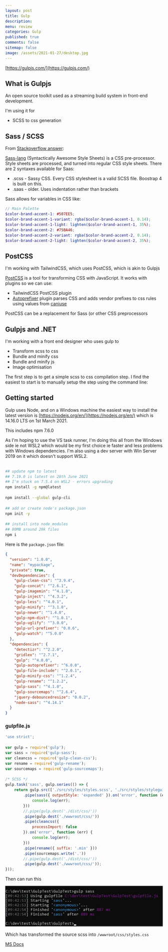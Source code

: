 ```yaml
---
layout: post
title: Gulp 
description: 
menu: review
categories: Gulp 
published: true 
comments: false     
sitemap: false
image: /assets/2021-01-27/desktop.jpg
---
```


<!-- [![Bitcoin logo](/assets/2021-02-19/bitcoin.svg "Bitcoin"){:width="500px"}](/assets/2021-02-19/bitcoin.svg) -->

[https://gulpjs.com/](https://gulpjs.com/)

## What is Gulpjs

An open source toolkit used as a streaming build system in front-end development.

I'm using it for

- SCSS to css generation

## Sass / SCSS

From [Stackoverflow answer](https://stackoverflow.com/questions/5654447/whats-the-difference-between-scss-and-sass):

[Sass-lang](https://sass-lang.com/) (Syntactically Awesome Style Sheets) is a CSS pre-processor. Style sheets are processed, and turned into regular CSS style sheets. There are 2 syntaxes available for Saas:

- .scss - Sassy CSS. Every CSS stylesheet is a valid SCSS file. Boostrap 4 is built on this.
- .saas - older. Uses indentation rather than brackets

Sass allows for variables in CSS like:

```scss
// Main Palette
$color-brand-accent-1: #507EE5;
$color-brand-accent-1-variant: rgba($color-brand-accent-1, 0.14);
$color-brand-accent-1-light: lighten($color-brand-accent-1, 35%);
$color-brand-accent-2: #75BA46;
$color-brand-accent-2-variant: rgba($color-brand-accent-2, 0.14);
$color-brand-accent-2-light: lighten($color-brand-accent-2, 35%);
```

## PostCSS

I'm working with TailwindCSS, which uses PostCSS, which is akin to Gulpjs

[PostCSS](https://postcss.org/) is a tool for transforming CSS with JavaScript. It works with plugins so we can use:

- TailwindCSS PostCSS plugin
- [Autoprefixer](https://www.npmjs.com/package/autoprefixer) plugin parses CSS and adds vendor prefixes to css rules using values from [caniuse]()

PostCSS can be a replacement for Sass (or other CSS preprocessors

## Gulpjs and .NET

I'm working with a front end designer who uses gulp to

- Transform scss to css
- Bundle and minify css
- Bundle and minify js
- Image optimisation

The first step is to get a simple scss to css compilation step. I find the easiest to start is to manually setup the step using the command line:

## Getting started

Gulp uses Node, and on a Windows machine the easiest way to install the latest version is [https://nodejs.org/en/](https://nodejs.org/en/) which is 14.16.0 LTS on 1st March 2021.

This includes npm 7.6.0

As I'm hoping to use the VS task runner, I'm doing this all from the Windows side ie not WSL2 which would be my first choice ie faster and less problems with Windows dependencies. I'm also using a dev server with Win Server 2019 on it which doesn't support WSL2.

```bash

## update npm to latest
## 7.19.0 is latest on 28th June 2021
## I'm stuck on 7.5.4 on WSL2 - errors upgrading
npm install -g npm@latest

npm install --global gulp-cli

## add or create node's package.json
npm init -y

## install into node_modules
## 80MB around 20k files
npm i

```

Here is the `package.json` file:

```json
{
  "version": "1.0.0",
  "name": "mypackage",
  "private": true,
  "devDependencies": {
    "gulp-clean-css": "^3.9.4",
    "gulp-concat": "^2.6.1",
    "gulp-imagemin": "^4.1.0",
    "gulp-inject": "^4.3.2",
    "gulp-less": "^4.0.1",
    "gulp-minify": "^3.1.0",
    "gulp-newer": "^1.4.0",
    "gulp-npm-dist": "^1.0.1",
    "gulp-uglify": "^3.0.0",
    "gulp-url-prefixer": "0.0.6",
    "gulp-watch": "^5.0.0"
  },
  "dependencies": {
    "detectizr": "^2.2.0",
    "gridlex": "^2.7.1",
    "gulp": "^4.0.0",
    "gulp-autoprefixer": "^6.0.0",
    "gulp-file-include": "^2.0.1",
    "gulp-minify-css": "^1.2.4",
    "gulp-rename": "^1.2.2",
    "gulp-sass": "^4.1.0",
    "gulp-sourcemaps": "^2.6.4",
    "jquery-debouncedresize": "0.0.2",
    "node-sass": "^4.14.1"
  }
}

```

### gulpfile.js

```js
'use strict';

var gulp = require('gulp');
var sass = require('gulp-sass');
var cleancss = require('gulp-clean-css');
var rename = require('gulp-rename');
var sourcemaps = require('gulp-sourcemaps');

/* SCSS */
gulp.task('sass', gulp.series(() => {
    return gulp.src(['./src/styles/styles.scss', './src/styles/styleguide.scss'])
        .pipe(sass({ outputStyle: 'expanded' }).on('error', function (err) {
            console.log(err);
        }))
        //.pipe(gulp.dest('./dist/css/'))
        .pipe(gulp.dest('./wwwroot/css/'))
        .pipe(cleancss({
            processImport: false
        }).on('error', function (err) {
            console.log(err);
        }))
        .pipe(rename({ suffix: '.min' }))
        .pipe(sourcemaps.write('.'))
        //.pipe(gulp.dest('./dist/css/'))
        .pipe(gulp.dest('./wwwroot/css/'));
}));

```

Then can run this

<!-- [![Gulp](/assets/2021-03-01/gulp.jpg "Gulp"){:width="500px"}](/assets/2021-03-01/gulp   .jpg) -->
[![Gulp](/assets/2021-03-01/gulp.jpg "Gulp")](/assets/2021-03-01/gulp.jpg)

Which has transformed the source scss into `/wwwroot/css/styles.css`



[MS Docs](https://docs.microsoft.com/en-us/aspnet/core/client-side/bundling-and-minification?view=aspnetcore-5.0#consume-bundleconfigjson-from-gulp)

